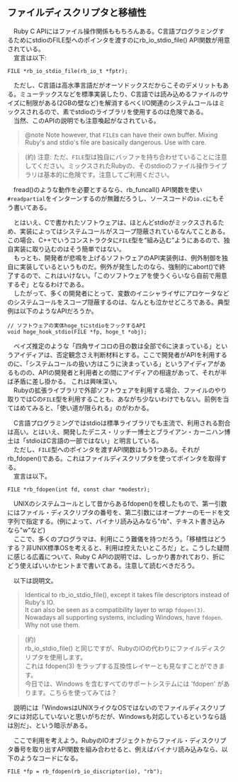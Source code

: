 ## ファイルディスクリプタと移植性

　Ruby C APIにはファイル操作関係ももちろんある。C言語プログラミングするためにstdioのFILE型へのポインタを渡すのにrb_io_stdio_file() API関数が用意されている。  
　宣言は以下:  

```
FILE *rb_io_stdio_file(rb_io_t *fptr);
```

　ただし、C言語は高水準言語だがオーソドックスだからこそのデメリットもある。ミューテックスなどを標準実装したり、C言語では読み込めるファイルのサイズに制限がある(2GBの壁など)を解消するべくI/O関連のシステムコールはミックスされるので、素でstdioのライブラリを使用するのは危険である。  
　当然、このAPIの説明でも注意喚起がなされている。  

> @note  Note however, that `FILE`s can have their own buffer. Mixing Ruby's and stdio's file are basically dangerous. Use with care.

> (約) 注意: ただ、`FILE`型は独自にバッファを持ち合わせていることに注意してください。ミックスされたRubyの、そのstdioのファイル操作ライブラリは基本的に危険です。注意してご利用ください。

　fread()のような動作を必要とするなら、rb_funcall() API関数を使い `#readpartial`をインターンするのが無難だろうし、ソースコードの`io.c`にもそう書いてある。  

　とはいえ、Cで書かれたソフトウェアは、ほとんどstdioがミックスされるため、実装によってはシステムコールがスコープ隠蔽されているなんてことある。この場合、C++でいうコンストラクタに`FILE`型を“組み込む”ようにあるので、独自実装に取り込むのはそう簡単ではない。  
　もっとも、開発者が悲鳴を上げるソフトウェアのAPI実装例は、例外制御を独自に実装しているというものだ。例外が発生したのなら、強制的にabort()で終了するので、これはいけない。「このソフトウェアを使うくらいなら自前で用意するぞ」となるわけである。  
　したがって、多くの開発者にとって、変数のイニシャライザにアロケータなどのシステムコールをスコープ隠蔽するのは、なんとも泣かせどころである。典型例は以下のようなAPIだろうか。  

```CXX
// ソフトウェアの実体hoge_tにstdioをフックするAPI
void hoge_hook_stdio(FILE *fp, hoge_t *obj);
```

　ベイズ推定のような「四角サイコロの目の数は全部で6に決まっている」というアイディアは、否定観念さえ判断材料とする。ここで開発者がAPIを利用するのに、「システムコールの扱い方はこうに決まっている」というアイディアがあるものの、APIの開発者と利用者との間にアイディアの相違があって、それが半ば矛盾に差し掛かる。
これは興味深い。  
　Rubyの拡張ライブラリで外部ソフトウェアを利用する場合、ファイルのやり取りではCの`FILE`型を利用することも、あながち少ないわけでもない。前例を当てはめてみると、「使い道が限られる」のがわかる。  

　C言語プログラミングではstdioは標準ライブラリでも主流で、利用される割合は高い。とはいえ、開発したデニス・リッチー博士とブライアン・カーニハン博士は「stdioはC言語の一部ではない」と明言している。  
　ただし、`FILE`型へのポインタを渡すAPI関数はもう1つある。それがrb_fdopen()である。これはファイルディスクリプタを使ってポインタを取得する。  
　宣言は以下。  

```CXX
FILE *rb_fdopen(int fd, const char *modestr);
```

　UNIXのシステムコールとして昔からあるfdopen()を模したもので、第一引数にはファイル・ディスクリプタの番号を、第二引数にはオープナーのモードを文字列で指定する。(例によって、バイナリ読み込みなら"rb"、テキスト書き込みなら"w"など)  
　ここで、多くのプログラマは、利用にこう難儀を持つだろう。「移植性はどうする？非UNIX標準OSを考えると、利用は控えたいところだ」と。こうした疑問に感じる広義について、Ruby C APIの説明では、しっかり書かれており、折にどう使えばいいかヒントまで書いてある。注意して読むべきだろう。  

　以下は説明文。  

> Identical to rb_io_stdio_file(), except it takes file descriptors instead of Ruby's IO.  
> It can also be seen as a compatibility layer to wrap `fdopen(3)`.  
> Nowadays all supporting systems, including Windows, have `fdopen`. Why not use them.  

> (約)  
> rb_io_stdio_file() と同じですが、RubyのIOの代わりにファイルディスクリプタを使用します。  
> これは fdopen(3) をラップする互換性レイヤーとも見なすことができます。  
> 今日では、Windows を含むすべてのサポートシステムには 'fdopen' があります。こちらを使ってみては？  

　説明には「WindowsはUNIXライクなOSではないのでファイルディスクリプタには対応していないと思いがちだが、Windowsも対応しているというなら話は別だ」、という暗示がある。  

　ここで利用を考えよう。RubyのIOオブジェクトからファイル・ディスクリプタ番号を取り出すAPI関数を組み合わせると、例えばバイナリ読み込みなら、以下のようなコードになる。  

```CXX
FILE *fp = rb_fdopen(rb_io_discriptor(io), "rb");
```

